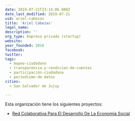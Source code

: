 ```yaml
---
date: 2019-07-21T23:14:06.000Z
date_last_modified: 2019-07-21
uid: ariel-cabezas
title: 'Ariel Cabezas'
legal_name: 
description: ''
org_type: Empresa privada (startup)
website: 
year_founded: 2016
facebook: 
twitter: 
tags:
  - mapeo-ciudadano
  - transparencia-y-rendicion-de-cuentas
  - participación-ciudadana
  - periodismo-de-datos
cities: 
  - San Salvador de Jujuy

---
```


Esta organización tiene los siguientes proyectos:

- [Red Colaborativa Para El Desarrollo De La Economía Social](/proyectos/red-colaborativa-para-el-desarrollo-de-la-economia-social)
